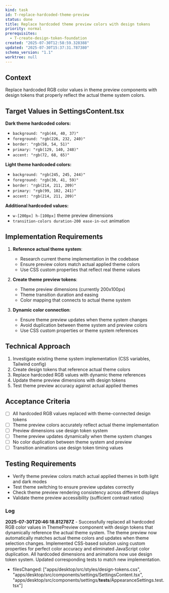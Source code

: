 ```yaml
---
kind: task
id: T-replace-hardcoded-theme-preview
status: done
title: Replace hardcoded theme preview colors with design tokens
priority: normal
prerequisites:
  - T-create-design-token-foundation
created: "2025-07-30T12:58:59.328388"
updated: "2025-07-30T15:37:31.787380"
schema_version: "1.1"
worktree: null
---
```


## Context

Replace hardcoded RGB color values in theme preview components with design tokens that properly reflect the actual theme system colors.

## Target Values in SettingsContent.tsx

**Dark theme hardcoded colors:**

- `background: "rgb(44, 40, 37)"`
- `foreground: "rgb(226, 232, 240)"`
- `border: "rgb(58, 54, 51)"`
- `primary: "rgb(129, 140, 248)"`
- `accent: "rgb(72, 68, 65)"`

**Light theme hardcoded colors:**

- `background: "rgb(245, 245, 244)"`
- `foreground: "rgb(30, 41, 59)"`
- `border: "rgb(214, 211, 209)"`
- `primary: "rgb(99, 102, 241)"`
- `accent: "rgb(214, 211, 209)"`

**Additional hardcoded values:**

- `w-[200px] h-[100px]` theme preview dimensions
- `transition-colors duration-200 ease-in-out` animation

## Implementation Requirements

1. **Reference actual theme system**:
   - Research current theme implementation in the codebase
   - Ensure preview colors match actual applied theme colors
   - Use CSS custom properties that reflect real theme values

2. **Create theme preview tokens**:
   - Theme preview dimensions (currently 200x100px)
   - Theme transition duration and easing
   - Color mapping that connects to actual theme system

3. **Dynamic color connection**:
   - Ensure theme preview updates when theme system changes
   - Avoid duplication between theme system and preview colors
   - Use CSS custom properties or theme system references

## Technical Approach

1. Investigate existing theme system implementation (CSS variables, Tailwind config)
2. Create design tokens that reference actual theme colors
3. Replace hardcoded RGB values with dynamic theme references
4. Update theme preview dimensions with design tokens
5. Test theme preview accuracy against actual applied themes

## Acceptance Criteria

- [ ] All hardcoded RGB values replaced with theme-connected design tokens
- [ ] Theme preview colors accurately reflect actual theme implementation
- [ ] Preview dimensions use design token system
- [ ] Theme preview updates dynamically when theme system changes
- [ ] No color duplication between theme system and preview
- [ ] Transition animations use design token timing values

## Testing Requirements

- Verify theme preview colors match actual applied themes in both light and dark modes
- Test theme switching to ensure preview updates correctly
- Check theme preview rendering consistency across different displays
- Validate theme preview accessibility (sufficient contrast ratios)

### Log

**2025-07-30T20:46:18.812787Z** - Successfully replaced all hardcoded RGB color values in ThemePreview component with design tokens that dynamically reference the actual theme system. The theme preview now automatically matches actual theme colors and updates when theme selection changes. Implemented CSS-based solution using custom properties for perfect color accuracy and eliminated JavaScript color duplication. All hardcoded dimensions and animations now use design token system. Updated corresponding tests to match new implementation.

- filesChanged: ["apps/desktop/src/styles/design-tokens.css", "apps/desktop/src/components/settings/SettingsContent.tsx", "apps/desktop/src/components/settings/__tests__/AppearanceSettings.test.tsx"]
